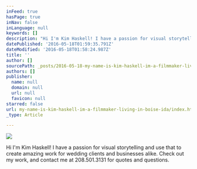 ```yaml
---
inFeed: true
hasPage: true
inNav: false
inLanguage: null
keywords: []
description: "Hi I'm Kim Haskell! I have a passion for visual storytelling and use that to create amazing work for wedding clients and businesses alike. Check out my work, and contact me at 208.501.3131 for quotes and questions."
datePublished: '2016-05-18T01:59:35.791Z'
dateModified: '2016-05-18T01:58:24.987Z'
title: ''
author: []
sourcePath: _posts/2016-05-18-my-name-is-kim-haskell-im-a-filmmaker-living-in-boise-ida.md
authors: []
publisher:
  name: null
  domain: null
  url: null
  favicon: null
starred: false
url: my-name-is-kim-haskell-im-a-filmmaker-living-in-boise-ida/index.html
_type: Article

---
```

![](https://the-grid-user-content.s3-us-west-2.amazonaws.com/dd88d2c6-5784-446b-873d-7bf100ff154e.jpg)

Hi I'm Kim Haskell! I have a passion for visual storytelling and use that to create amazing work for wedding clients and businesses alike. Check out my work, and contact me at 208.501.3131 for quotes and questions.